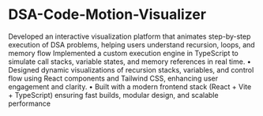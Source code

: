 # DSA-Code-Motion-Visualizer
Developed an interactive visualization platform that animates step-by-step execution of DSA problems, helping users understand recursion, loops, and memory flow
 Implemented a custom execution engine in TypeScript to simulate call stacks, variable states, and memory references in
real time.
• Designed dynamic visualizations of recursion stacks, variables, and control flow using React components and Tailwind
CSS, enhancing user engagement and clarity.
• Built with a modern frontend stack (React + Vite + TypeScript) ensuring fast builds, modular design, and scalable
performance
